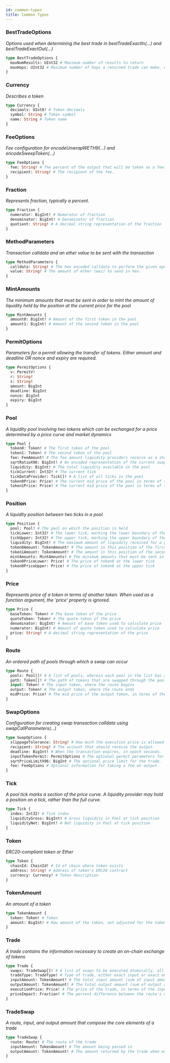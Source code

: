 ```yaml
---
id: common-types
title: Common Types
---
```


### BestTradeOptions

_Options used when determining the best trade in bestTradeExactIn(...) and bestTradeExactOut(...)_

```graphql
type BestTradeOptions {
  maxNumResults: UInt32 # Maximum number of results to return
  maxHops: UInt32 # Maximum number of hops a returned trade can make, e.g. 1 hop goes through a single pool
}
```

### Currency

_Describes a token_

```graphql
type Currency {
  decimals: UInt8! # Token decimals
  symbol: String # Token symbol
  name: String # Token name
}
```

### FeeOptions

_Fee configuration for encodeUnwrapWETH9(...) and encodeSweepToken(...)_

```graphql
type FeeOptions {
  fee: String! # The percent of the output that will be taken as a fee.
  recipient: String! # The recipient of the fee.
}
```

### Fraction

_Represents fraction, typically a percent._

```graphql
type Fraction {
  numerator: BigInt! # Numerator of fraction
  denominator: BigInt! # Denominator of fraction
  quotient: String! # A decimal string representation of the fraction
}
```

### MethodParameters

_Transaction calldata and an ether value to be sent with the transaction_

```graphql
type MethodParameters {
  calldata: String! # The hex encoded calldata to perform the given operation
  value: String! # The amount of ether (wei) to send in hex.
}
```

### MintAmounts

_The minimum amounts that must be sent in order to mint the amount of liquidity held by the position at the current price for the pool_

```graphql
type MintAmounts {
  amount0: BigInt! # Amount of the first token in the pool
  amount1: BigInt! # Amount of the second token in the pool
}
```

### PermitOptions

_Parameters for a permit allowing the transfer of tokens. Either amount and deadline OR nonce and expiry are required._

```graphql
type PermitOptions {
  v: PermitV! 
  r: String! 
  s: String! 
  amount: BigInt 
  deadline: BigInt 
  nonce: BigInt 
  expiry: BigInt 
}
```

### Pool

_A liquidity pool involving two tokens which can be exchanged for a price determined by a price curve and market dynamics_

```graphql
type Pool {
  token0: Token! # The first token of the pool
  token1: Token! # The second token of the pool
  fee: FeeAmount! # The fee amount liquidity providers receive as a share of swaps made in the pool
  sqrtRatioX96: BigInt! # An encoded representation of the current swap price
  liquidity: BigInt! # The total liquidity available in the pool
  tickCurrent: Int32! # The current tick
  tickDataProvider: Tick[]! # A list of all ticks in the pool
  token0Price: Price! # The current mid price of the pool in terms of token0, i.e. the ratio of token1 over token0
  token1Price: Price! # The current mid price of the pool in terms of token1, i.e. the ratio of token0 over token1
}
```

### Position

_A liquidity position between two ticks in a pool_

```graphql
type Position {
  pool: Pool! # The pool on which the position is held
  tickLower: Int32! # The lower tick, marking the lower boundary of the position
  tickUpper: Int32! # The upper tick, marking the upper boundary of the position
  liquidity: BigInt! # The maximum amount of liquidity received for a given amount of token0, token1, and the prices at the tick boundaries
  token0Amount: TokenAmount! # The amount in this position of the first token of the pool
  token1Amount: TokenAmount! # The amount in this position of the second token of the pool
  mintAmounts: MintAmounts! # The minimum amounts that must be sent in order to mint the amount of liquidity held by the position at the current price for the pool
  token0PriceLower: Price! # The price of token0 at the lower tick
  token0PriceUpper: Price! # The price of token0 at the upper tick
}
```

### Price

_Represents price of a token in terms of another token. When used as a function argument, the 'price' property is ignored._

```graphql
type Price {
  baseToken: Token! # The base token of the price
  quoteToken: Token! # The quote token of the price
  denominator: BigInt! # Amount of base token used to calculate price
  numerator: BigInt! # Amount of quote token used to calculate price
  price: String! # A decimal string representation of the price
}
```

### Route

_An ordered path of pools through which a swap can occur_

```graphql
type Route {
  pools: Pool[]! # A list of pools, wherein each pool in the list has a token in common with its adjacent pool(s)
  path: Token[]! # The path of tokens that are swapped through the pools
  input: Token! # The input token, where the route begins
  output: Token! # The output token, where the route ends
  midPrice: Price! # The mid price of the output token, in terms of the input token, for this route
}
```

### SwapOptions

_Configuration for creating swap transaction calldata using swapCallParameters(...)_

```graphql
type SwapOptions {
  slippageTolerance: String! # How much the execution price is allowed to move unfavorably from the trade execution price.
  recipient: String! # The account that should receive the output.
  deadline: BigInt! # When the transaction expires, in epoch seconds.
  inputTokenPermit: PermitOptions # The optional permit parameters for spending the input.
  sqrtPriceLimitX96: BigInt # The optional price limit for the trade.
  fee: FeeOptions # Optional information for taking a fee on output.
}
```

### Tick

_A pool tick marks a section of the price curve. A liquidity provider may hold a position on a tick, rather than the full curve._

```graphql
type Tick {
  index: Int32! # Tick index
  liquidityGross: BigInt! # Gross liquidity in Pool at tick position
  liquidityNet: BigInt! # Net liquidity in Pool at tick position
}
```

### Token

_ERC20-compliant token or Ether_

```graphql
type Token {
  chainId: ChainId! # Id of chain where token exists
  address: String! # Address of token's ERC20 contract
  currency: Currency! # Token description
}
```

### TokenAmount

_An amount of a token_

```graphql
type TokenAmount {
  token: Token! # Token
  amount: BigInt! # Raw amount of the token, not adjusted for the token's decimals
}
```

### Trade

_A trade contains the information necessary to create an on-chain exchange of tokens_

```graphql
type Trade {
  swaps: TradeSwap[]! # A list of swaps to be executed atomically, all of which must have the same input and output tokens
  tradeType: TradeType! # Type of trade, either exact input or exact output
  inputAmount: TokenAmount! # The total input amount (sum of input amounts in swaps)
  outputAmount: TokenAmount! # The total output amount (sum of output amounts in swaps)
  executionPrice: Price! # The price of the trade, in terms of the input token
  priceImpact: Fraction! # The percent difference between the route's mid price and the price impact
}
```

### TradeSwap

_A route, input, and output amount that compose the core elements of a trade_

```graphql
type TradeSwap {
  route: Route! # The route of the trade
  inputAmount: TokenAmount! # The amount being passed in
  outputAmount: TokenAmount! # The amount returned by the trade when executed
}
```
